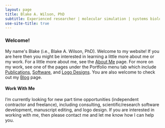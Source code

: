 ```yaml
---
layout: page
title: Blake A. Wilson, PhD
subtitle: Experienced researcher | molecular simulation | systems biology | scientific/research software development (Python, C/C++)
use-site-title: true
---
```

### Welcome!
My name's Blake (i.e., Blake A. Wilson, PhD). Welcome to my website! If you are here then you might be interested in learning a little more about me or my work. For a little more about me, see the [About Me](https://blakeaw.github.io/aboutme/) page. For more on my work, see one of the pages under the Portfolio menu tab which include [Publications](https://blakeaw.github.io/publications/), [Software](https://blakeaw.github.io/software/), and [Logo Designs](https://blakeaw.github.io/logos/). You are also welcome to check out my [Blog](https://blakeaw.github.io/blog/) page.

#### Work With Me
I’m currently looking for new part time opportunities (independent contractor and freelance), including consulting, scientific/research software development, manuscript editing, and logo design. If you are interested in working with me, then please contact me and let me know how I can help you.
